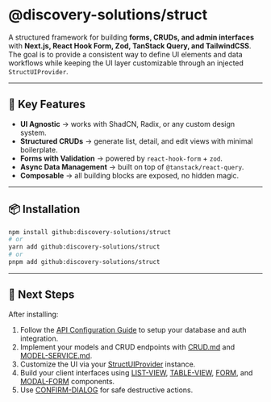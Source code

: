 # @discovery-solutions/struct

A structured framework for building **forms, CRUDs, and admin interfaces** with **Next.js, React Hook Form, Zod, TanStack Query, and TailwindCSS**.
The goal is to provide a consistent way to define UI elements and data workflows while keeping the UI layer customizable through an injected `StructUIProvider`.

---

## 🚀 Key Features

* **UI Agnostic** → works with ShadCN, Radix, or any custom design system.
* **Structured CRUDs** → generate list, detail, and edit views with minimal boilerplate.
* **Forms with Validation** → powered by `react-hook-form` + `zod`.
* **Async Data Management** → built on top of `@tanstack/react-query`.
* **Composable** → all building blocks are exposed, no hidden magic.

---

## 📦 Installation

```bash
npm install github:discovery-solutions/struct
# or
yarn add github:discovery-solutions/struct
# or
pnpm add github:discovery-solutions/struct
```

---

## 📖 Next Steps

After installing:

1. Follow the [API Configuration Guide](./docs/api/CONFIG.md) to setup your database and auth integration.
2. Implement your models and CRUD endpoints with [CRUD.md](./docs/api/CRUD.md) and [MODEL-SERVICE.md](./docs/api/MODEL-SERVICE.md).
3. Customize the UI via your [StructUIProvider](./docs/client/CONFIG.md) instance.
4. Build your client interfaces using [LIST-VIEW](./docs/client/LIST-VIEW.md), [TABLE-VIEW](./docs/client/TABLE-VIEW.md), [FORM](./docs/client/FORM.md), and [MODAL-FORM](./docs/client/MODAL-FORM.md) components.
5. Use [CONFIRM-DIALOG](./docs/client/CONFIRM-DIALOG.md) for safe destructive actions.